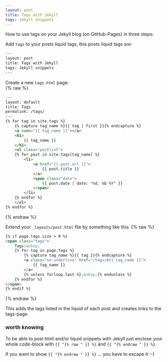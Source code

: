 ```yaml
---
layout: post
title: Tags with Jekyll
tags: Jekyll snippets
---
```


How to use tags on your Jekyll blog (on GitHub-Pages) in three steps:

Add `tags` to your posts liquid tags, this posts liquid tags are:  
``` html
---
layout: post
title: Tags with Jekyll
tags: Jekyll snippets
---
```

Create a new `tags.html` page:  
{% raw %}
``` html
---
layout: default
title: Tags
permalink: /tags/
---
{% for tag in site.tags %}
    {% capture tag_name %}{{ tag | first }}{% endcapture %}
    <a name="{{ tag_name }}"></a>
    <h1>
        {{ tag_name }}
    </h1>
    <ul class="postlist">
    {% for post in site.tags[tag_name] %}
        <li>
            <a href="{{ post.url }}">
                {{ post.title }}
            </a>
            <span class="date">
                {{ post.date | date: "%d. %b %Y" }}
            </span>
        </li>
    {% endfor %}
    </ul>
{% endfor %}
```
{% endraw %}

Extend your `_layouts/post.html` file by something like this:
{% raw %}
``` html
{% if page.tags.size > 0 %}
<span class="tags">
    Tags:&nbsp;
    {% for tag in page.tags %}
        {% capture tag_name %}{{ tag }}{% endcapture %}
        <a class="no-underline" href="/tags/#{{ tag_name }}">
            {{ tag_name }}
        </a>
        {% unless forloop.last %},&nbsp;{% endunless %}
    {% endfor %}
</span>
{% endif %}
```
{% endraw %}

This adds the tags listed in the liquid of each post and creates links to
the tags-page.


### worth knowing
To be able to post html and/or liquid snippets with Jekyll just enclose your
whole code-block with `{{ "{% raw " }} %}` and `{{ "{% endraw " }} %}`.

If you want to show `{{ "{% endraw " }} %}` ... you have to escape it :-)
